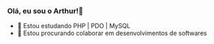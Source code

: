 ### Olá, eu sou o Arthur!👋

- 🌱 Estou estudando PHP | PDO | MySQL
- 👯 Estou procurando colaborar em desenvolvimentos de softwares

